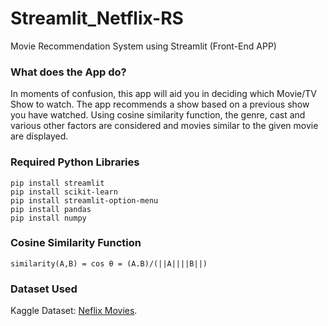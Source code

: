 # Streamlit_Netflix-RS
Movie Recommendation System using Streamlit (Front-End APP)


### What does the App do?

In moments of confusion, this app will aid you in deciding which Movie/TV Show to watch. The app recommends a show based on a previous show you have watched. 
Using cosine similarity function, the genre, cast and various other factors are considered and movies similar to the given movie are displayed.


### Required Python Libraries
```
pip install streamlit
pip install scikit-learn
pip install streamlit-option-menu
pip install pandas
pip install numpy
```

### Cosine Similarity Function

```
similarity(A,B) = cos θ = (A.B)/(||A||||B||)
```

### Dataset Used

Kaggle Dataset: [Neflix Movies](https://www.kaggle.com/datasets/shivamb/netflix-shows).

